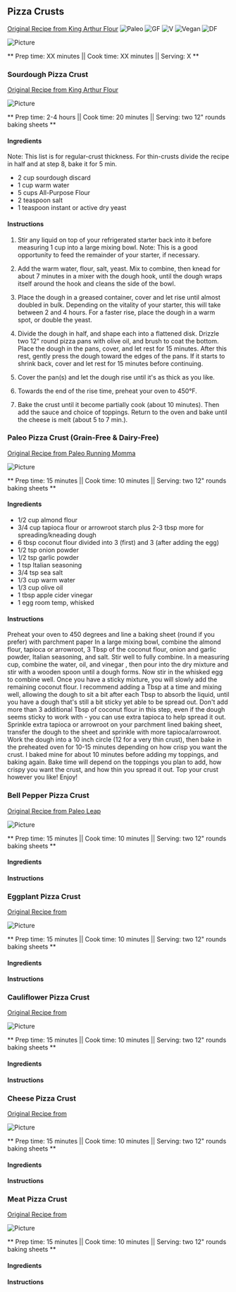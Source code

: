 ## Pizza Crusts

[Original Recipe from King Arthur Flour](Link)
![Paleo](https://img.shields.io/badge/-Paleo-blueviolet.svg)
![GF](https://img.shields.io/badge/-Gluten--free-yellow.svg)
![V](https://img.shields.io/badge/-Vegetarian-orange.svg)
![Vegan](https://img.shields.io/badge/-Vegan-brightgreen.svg)
![DF](https://img.shields.io/badge/-Dairy--free-blue.svg)

![Picture](../img/Link_to_picture)

** Prep time: XX minutes || Cook time: XX minutes || Serving: X **

### Sourdough Pizza Crust 

[Original Recipe from King Arthur Flour](https://www.kingarthurflour.com/recipes/sourdough-pizza-crust-recipe)

![Picture](../img/sourdough_pizza_crust.jpg)

** Prep time: 2-4 hours || Cook time: 20 minutes || Serving: two 12" rounds baking sheets **

#### Ingredients

Note: This list is for regular-crust thickness. For thin-crusts divide the recipe in half and at step 8, bake it for 5 min.

- 2 cup sourdough discard 
- 1 cup warm water
- 5 cups All-Purpose Flour
- 2 teaspoon salt
- 1 teaspoon instant or active dry yeast

#### Instructions

1. Stir any liquid on top of your refrigerated starter back into it before measuring 1 cup into a large mixing bowl. Note: This is a good opportunity to feed the remainder of your starter, if necessary.

2. Add the warm water, flour, salt, yeast. Mix to combine, then knead for about 7 minutes in a mixer with the dough hook, until the dough wraps itself around the hook and cleans the side of the bowl.

3. Place the dough in a greased container, cover and let rise until almost doubled in bulk. Depending on the vitality of your starter, this will take between 2 and 4 hours. For a faster rise, place the dough in a warm spot, or double the yeast.

4. Divide the dough in half, and shape each into a flattened disk. Drizzle two 12" round pizza pans with olive oil, and brush to coat the bottom. Place the dough in the pans, cover, and let rest for 15 minutes. After this rest, gently press the dough toward the edges of the pans. If it starts to shrink back, cover and let rest for 15 minutes before continuing.

6. Cover the pan(s) and let the dough rise until it's as thick as you like.

7. Towards the end of the rise time, preheat your oven to 450°F.

8. Bake the crust until it become partially cook (about 10 minutes). Then add the sauce and choice of toppings. Return to the oven and bake until the cheese is melt (about 5 to 7 min.).

### Paleo Pizza Crust (Grain-Free & Dairy-Free)

[Original Recipe from Paleo Running Momma](https://www.paleorunningmomma.com/paleo-pizza-crust-grain-free-dairy-free/)

![Picture](../img/paleo_pizza_crust.jpg)

** Prep time: 15 minutes || Cook time: 10 minutes || Serving: two 12" rounds baking sheets **

#### Ingredients

- 1/2 cup almond flour
- 3/4 cup tapioca flour or arrowroot starch plus 2-3 tbsp more for spreading/kneading dough
- 6 tbsp coconut flour divided into 3 (first) and 3 (after adding the egg)
- 1/2 tsp onion powder
- 1/2 tsp garlic powder
- 1 tsp Italian seasoning
- 3/4 tsp sea salt
- 1/3 cup warm water
- 1/3 cup olive oil
- 1 tbsp apple cider vinegar
- 1 egg room temp, whisked

#### Instructions

Preheat your oven to 450 degrees and line a baking sheet (round if you prefer) with parchment paper
In a large mixing bowl, combine the almond flour, tapioca or arrowroot, 3 Tbsp of the coconut flour, onion and garlic powder, Italian seasoning, and salt. Stir well to fully combine.
In a measuring cup, combine the water, oil, and vinegar , then pour into the dry mixture and stir with a wooden spoon until a dough forms.
Now stir in the whisked egg to combine well. Once you have a sticky mixture, you will slowly add the remaining coconut flour. I recommend adding a Tbsp at a time and mixing well, allowing the dough to sit a bit after each Tbsp to absorb the liquid, until you have a dough that's still a bit sticky yet able to be spread out. Don't add more than 3 additional Tbsp of coconut flour in this step, even if the dough seems sticky to work with - you can use extra tapioca to help spread it out.
Sprinkle extra tapioca or arrowroot on your parchment lined baking sheet, transfer the dough to the sheet and sprinkle with more tapioca/arrowroot. Work the dough into a 10 inch circle (12 for a very thin crust), then bake in the preheated oven for 10-15 minutes depending on how crisp you want the crust. I baked mine for about 10 minutes before adding my toppings, and baking again. Bake time will depend on the toppings you plan to add, how crispy you want the crust, and how thin you spread it out.
Top your crust however you like! Enjoy!

### Bell Pepper Pizza Crust

[Original Recipe from Paleo Leap](https://paleoleap.com/bell-pepper-pizza-bites/)

![Picture](../img/)

** Prep time: 15 minutes || Cook time: 10 minutes || Serving: two 12" rounds baking sheets **

#### Ingredients

#### Instructions

### Eggplant Pizza Crust

[Original Recipe from ]()

![Picture](../img/)

** Prep time: 15 minutes || Cook time: 10 minutes || Serving: two 12" rounds baking sheets **

#### Ingredients

#### Instructions

### Cauliflower Pizza Crust

[Original Recipe from ]()

![Picture](../img/)

** Prep time: 15 minutes || Cook time: 10 minutes || Serving: two 12" rounds baking sheets **

#### Ingredients

#### Instructions

### Cheese Pizza Crust

[Original Recipe from ]()

![Picture](../img/)

** Prep time: 15 minutes || Cook time: 10 minutes || Serving: two 12" rounds baking sheets **

#### Ingredients

#### Instructions

### Meat Pizza Crust

[Original Recipe from ]()

![Picture](../img/)

** Prep time: 15 minutes || Cook time: 10 minutes || Serving: two 12" rounds baking sheets **

#### Ingredients

#### Instructions
